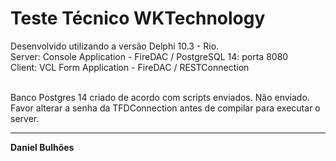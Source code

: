 # Teste Técnico WKTechnology

Desenvolvido utilizando a versão Delphi 10.3 - Rio.<br>
Server: Console Application - FireDAC / PostgreSQL 14: porta 8080<br>
Client: VCL Form Application - FireDAC / RESTConnection<br>

<br>
Banco Postgres 14 criado de acordo com scripts enviados. Não enviado. <br>
Favor alterar a senha da TFDConnection antes de compilar para executar o server.<br>
<hr>
<b>Daniel Bulhões</b>
